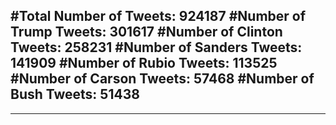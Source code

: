 #Total Number of Tweets: 924187 
#Number of Trump Tweets: 301617
#Number of Clinton Tweets: 258231
#Number of Sanders Tweets: 141909
#Number of Rubio Tweets: 113525
#Number of Carson Tweets: 57468
#Number of Bush Tweets: 51438
---
---
